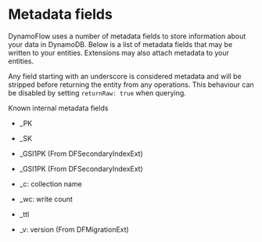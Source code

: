 # Metadata fields

DynamoFlow uses a number of metadata fields to store information about your data in DynamoDB.
Below is a list of metadata fields that may be written to your entities.
Extensions may also attach metadata to your entities.

Any field starting with an underscore is considered metadata and will be stripped before returning the entity from any operations.
This behaviour can be disabled by setting `returnRaw: true` when querying.

Known internal metadata fields
 - _PK
 - _SK
 - _GSI1PK (From DFSecondaryIndexExt)
 - _GSI1PK (From DFSecondaryIndexExt)

 - _c: collection name
 - _wc: write count
 - _ttl
 - _v: version (From DFMigrationExt)

